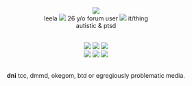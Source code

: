 <div align='center'> 
  <img src='https://64.media.tumblr.com/d2fc35206f2b62751645c531b66638b5/60198fbe7c838325-d1/s75x75_c1/9f9cb45a6f1702fa0054d7e4c33bad59aaf4b781.gifv'>
  <br>leela <img src='https://64.media.tumblr.com/f16e2576067d447b3dee6500aee4f441/33482cf83af8f0c3-f8/s75x75_c1/3c125658f9e52a2d5ee702458a2b3b1fc73896ef.gifv'> 26 y/o forum user <img src='https://64.media.tumblr.com/f16e2576067d447b3dee6500aee4f441/33482cf83af8f0c3-f8/s75x75_c1/3c125658f9e52a2d5ee702458a2b3b1fc73896ef.gifv'> it/thing
  <br> autistic & ptsd

  <br><img src='https://64.media.tumblr.com/9de58bd3cf2f502360a6f2078a06a890/33482cf83af8f0c3-5f/s250x400/709d02324b034b5f57f060a1f12f68789ca1a718.gifv'>  <img src='https://64.media.tumblr.com/fbedb5bed9ef771d0cacebf46c252c24/33482cf83af8f0c3-9e/s250x400/5105177c0bbb1193bc0bbba5436c6d0d866f1deb.gifv'>  <img src='https://64.media.tumblr.com/27a6dc37f3b0cedb93fb7fd72d2cd101/68e393feeeee9c91-5a/s250x400/c037452893f585643ef51c188dc5825e5765e13b.gifv'>
  <br><img src='https://64.media.tumblr.com/91b748f3c8ab0dd49fbfd66e857dc6b8/1fb39223b20e4f22-fd/s250x400/5d7518dec2faae4339c61706c89e3fb31b16d702.gifv'> <img src='https://files.catbox.moe/sc8ljp.gif'> <img src='https://64.media.tumblr.com/7988bd4d951f2ed69ed7719f8ff1cf5d/415a1175c7f3ef38-a5/s250x400/a14a390acfff0f29af568f28cf64fa12f4937e4f.gifv'> 
  
<br> <b>dni</b> tcc, dmmd, okegom, btd or egregiously problematic media.
